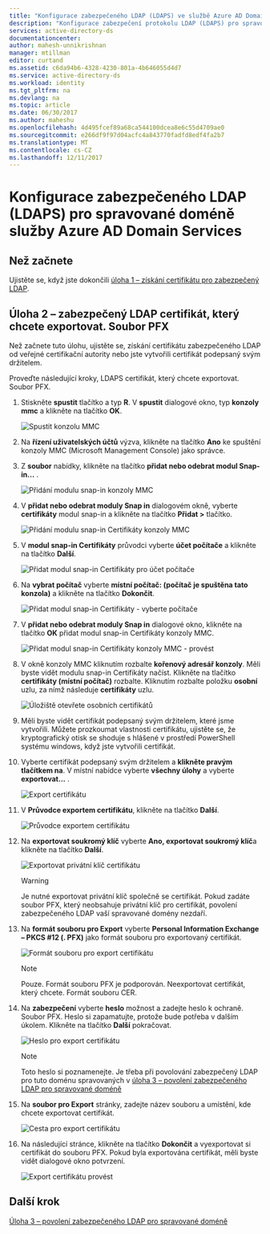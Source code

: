 ```yaml
---
title: "Konfigurace zabezpečeného LDAP (LDAPS) ve službě Azure AD Domain Services | Microsoft Docs"
description: "Konfigurace zabezpečení protokolu LDAP (LDAPS) pro spravované doméně služby Azure AD Domain Services"
services: active-directory-ds
documentationcenter: 
author: mahesh-unnikrishnan
manager: mtillman
editor: curtand
ms.assetid: c6da94b6-4328-4230-801a-4b646055d4d7
ms.service: active-directory-ds
ms.workload: identity
ms.tgt_pltfrm: na
ms.devlang: na
ms.topic: article
ms.date: 06/30/2017
ms.author: maheshu
ms.openlocfilehash: 4d495fcef89a68ca544100dcea8e6c55d4709ae0
ms.sourcegitcommit: e266df9f97d04acfc4a843770fadfd8edf4fa2b7
ms.translationtype: MT
ms.contentlocale: cs-CZ
ms.lasthandoff: 12/11/2017
---
```

# <a name="configure-secure-ldap-ldaps-for-an-azure-ad-domain-services-managed-domain"></a>Konfigurace zabezpečeného LDAP (LDAPS) pro spravované doméně služby Azure AD Domain Services

## <a name="before-you-begin"></a>Než začnete
Ujistěte se, když jste dokončili [úloha 1 – získání certifikátu pro zabezpečený LDAP](active-directory-ds-admin-guide-configure-secure-ldap.md).


## <a name="task-2---export-the-secure-ldap-certificate-to-a-pfx-file"></a>Úloha 2 – zabezpečený LDAP certifikát, který chcete exportovat. Soubor PFX
Než začnete tuto úlohu, ujistěte se, získání certifikátu zabezpečeného LDAP od veřejné certifikační autority nebo jste vytvořili certifikát podepsaný svým držitelem.

Proveďte následující kroky, LDAPS certifikát, který chcete exportovat. Soubor PFX.

1. Stiskněte **spustit** tlačítko a typ **R**. V **spustit** dialogové okno, typ **konzoly mmc** a klikněte na tlačítko **OK**.

    ![Spustit konzolu MMC](./media/active-directory-domain-services-admin-guide/secure-ldap-start-run.png)
2. Na **řízení uživatelských účtů** výzva, klikněte na tlačítko **Ano** ke spuštění konzoly MMC (Microsoft Management Console) jako správce.
3. Z **soubor** nabídky, klikněte na tlačítko **přidat nebo odebrat modul Snap-in...** .

    ![Přidání modulu snap-in konzoly MMC](./media/active-directory-domain-services-admin-guide/secure-ldap-add-snapin.png)
4. V **přidat nebo odebrat moduly Snap in** dialogovém okně, vyberte **certifikáty** modul snap-in a klikněte na tlačítko **Přidat >** tlačítko.

    ![Přidání modulu snap-in Certifikáty konzoly MMC](./media/active-directory-domain-services-admin-guide/secure-ldap-add-certificates-snapin.png)
5. V **modul snap-in Certifikáty** průvodci vyberte **účet počítače** a klikněte na tlačítko **Další**.

    ![Přidat modul snap-in Certifikáty pro účet počítače](./media/active-directory-domain-services-admin-guide/secure-ldap-add-certificates-computer-account.png)
6. Na **vybrat počítač** vyberte **místní počítač: (počítač je spuštěna tato konzola)** a klikněte na tlačítko **Dokončit**.

    ![Přidat modul snap-in Certifikáty - vyberte počítače](./media/active-directory-domain-services-admin-guide/secure-ldap-add-certificates-local-computer.png)
7. V **přidat nebo odebrat moduly Snap in** dialogové okno, klikněte na tlačítko **OK** přidat modul snap-in Certifikáty konzoly MMC.

    ![Přidat modul snap-in Certifikáty konzoly MMC - provést](./media/active-directory-domain-services-admin-guide/secure-ldap-add-certificates-snapin-done.png)
8. V okně konzoly MMC kliknutím rozbalte **kořenový adresář konzoly**. Měli byste vidět modulu snap-in Certifikáty načíst. Klikněte na tlačítko **certifikáty (místní počítač)** rozbalte. Kliknutím rozbalte položku **osobní** uzlu, za nímž následuje **certifikáty** uzlu.

    ![Úložiště otevřete osobních certifikátů](./media/active-directory-domain-services-admin-guide/secure-ldap-open-personal-store.png)
9. Měli byste vidět certifikát podepsaný svým držitelem, které jsme vytvořili. Můžete prozkoumat vlastnosti certifikátu, ujistěte se, že kryptografický otisk se shoduje s hlášené v prostředí PowerShell systému windows, když jste vytvořili certifikát.
10. Vyberte certifikát podepsaný svým držitelem a **klikněte pravým tlačítkem na**. V místní nabídce vyberte **všechny úlohy** a vyberte **exportovat...** .

    ![Export certifikátu](./media/active-directory-domain-services-admin-guide/secure-ldap-export-cert.png)
11. V **Průvodce exportem certifikátu**, klikněte na tlačítko **Další**.

    ![Průvodce exportem certifikátu](./media/active-directory-domain-services-admin-guide/secure-ldap-export-cert-wizard.png)
12. Na **exportovat soukromý klíč** vyberte **Ano, exportovat soukromý klíč**a klikněte na tlačítko **Další**.

    ![Exportovat privátní klíč certifikátu](./media/active-directory-domain-services-admin-guide/secure-ldap-export-private-key.png)

    > [!WARNING]
    > Je nutné exportovat privátní klíč společně se certifikát. Pokud zadáte soubor PFX, který neobsahuje privátní klíč pro certifikát, povolení zabezpečeného LDAP vaší spravované domény nezdaří.
    >
    >
13. Na **formát souboru pro Export** vyberte **Personal Information Exchange – PKCS #12 (. PFX)** jako formát souboru pro exportovaný certifikát.

    ![Formát souboru pro export certifikátu](./media/active-directory-domain-services-admin-guide/secure-ldap-export-to-pfx.png)

    > [!NOTE]
    > Pouze. Formát souboru PFX je podporován. Neexportovat certifikát, který chcete. Formát souboru CER.
    >
    >
14. Na **zabezpečení** vyberte **heslo** možnost a zadejte heslo k ochraně. Soubor PFX. Heslo si zapamatujte, protože bude potřeba v dalším úkolem. Klikněte na tlačítko **Další** pokračovat.

    ![Heslo pro export certifikátu ](./media/active-directory-domain-services-admin-guide/secure-ldap-export-select-password.png)

    > [!NOTE]
    > Toto heslo si poznamenejte. Je třeba při povolování zabezpečený LDAP pro tuto doménu spravovaných v [úloha 3 – povolení zabezpečeného LDAP pro spravované doméně](active-directory-ds-admin-guide-configure-secure-ldap-enable-ldaps.md)
    >
    >
15. Na **soubor pro Export** stránky, zadejte název souboru a umístění, kde chcete exportovat certifikát.

    ![Cesta pro export certifikátu](./media/active-directory-domain-services-admin-guide/secure-ldap-export-select-path.png)
16. Na následující stránce, klikněte na tlačítko **Dokončit** a vyexportovat si certifikát do souboru PFX. Pokud byla exportována certifikát, měli byste vidět dialogové okno potvrzení.

    ![Export certifikátu provést](./media/active-directory-domain-services-admin-guide/secure-ldap-exported-as-pfx.png)


## <a name="next-step"></a>Další krok
[Úloha 3 – povolení zabezpečeného LDAP pro spravované doméně](active-directory-ds-admin-guide-configure-secure-ldap-enable-ldaps.md)
